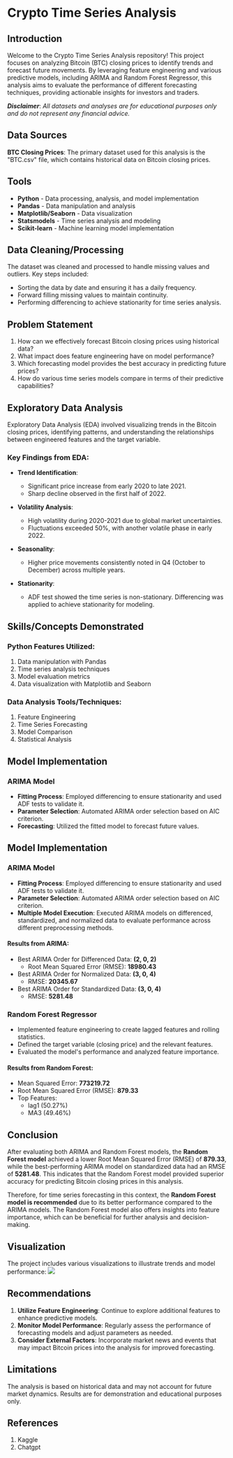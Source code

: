 # Crypto Time Series Analysis

## Introduction
Welcome to the Crypto Time Series Analysis repository! This project focuses on analyzing Bitcoin (BTC) closing prices to identify trends and forecast future movements. By leveraging feature engineering and various predictive models, including ARIMA and Random Forest Regressor, this analysis aims to evaluate the performance of different forecasting techniques, providing actionable insights for investors and traders.

**_Disclaimer_**: _All datasets and analyses are for educational purposes only and do not represent any financial advice._

## Data Sources
**BTC Closing Prices**: The primary dataset used for this analysis is the "BTC.csv" file, which contains historical data on Bitcoin closing prices.

## Tools
- **Python** - Data processing, analysis, and model implementation
- **Pandas** - Data manipulation and analysis
- **Matplotlib/Seaborn** - Data visualization
- **Statsmodels** - Time series analysis and modeling
- **Scikit-learn** - Machine learning model implementation

## Data Cleaning/Processing
The dataset was cleaned and processed to handle missing values and outliers. Key steps included:
- Sorting the data by date and ensuring it has a daily frequency.
- Forward filling missing values to maintain continuity.
- Performing differencing to achieve stationarity for time series analysis.

## Problem Statement
1. How can we effectively forecast Bitcoin closing prices using historical data?
2. What impact does feature engineering have on model performance?
3. Which forecasting model provides the best accuracy in predicting future prices?
4. How do various time series models compare in terms of their predictive capabilities?

## Exploratory Data Analysis
Exploratory Data Analysis (EDA) involved visualizing trends in the Bitcoin closing prices, identifying patterns, and understanding the relationships between engineered features and the target variable.

### Key Findings from EDA:
- **Trend Identification**: 
  - Significant price increase from early 2020 to late 2021.
  - Sharp decline observed in the first half of 2022.
  
- **Volatility Analysis**: 
  - High volatility during 2020-2021 due to global market uncertainties.
  - Fluctuations exceeded 50%, with another volatile phase in early 2022.

- **Seasonality**: 
  - Higher price movements consistently noted in Q4 (October to December) across multiple years.

- **Stationarity**: 
  - ADF test showed the time series is non-stationary. Differencing was applied to achieve stationarity for modeling.

## Skills/Concepts Demonstrated
### Python Features Utilized:
1. Data manipulation with Pandas
2. Time series analysis techniques
3. Model evaluation metrics
4. Data visualization with Matplotlib and Seaborn

### Data Analysis Tools/Techniques:
1. Feature Engineering
2. Time Series Forecasting
3. Model Comparison
4. Statistical Analysis

## Model Implementation
### ARIMA Model
- **Fitting Process**: Employed differencing to ensure stationarity and used ADF tests to validate it.
- **Parameter Selection**: Automated ARIMA order selection based on AIC criterion.
- **Forecasting**: Utilized the fitted model to forecast future values.

## Model Implementation
### ARIMA Model
- **Fitting Process**: Employed differencing to ensure stationarity and used ADF tests to validate it.
- **Parameter Selection**: Automated ARIMA order selection based on AIC criterion.
- **Multiple Model Execution**: Executed ARIMA models on differenced, standardized, and normalized data to evaluate performance across different preprocessing methods.

#### Results from ARIMA:
- Best ARIMA Order for Differenced Data: **(2, 0, 2)**
  - Root Mean Squared Error (RMSE): **18980.43**
- Best ARIMA Order for Normalized Data: **(3, 0, 4)**
  - RMSE: **20345.67**
- Best ARIMA Order for Standardized Data: **(3, 0, 4)**
  - RMSE: **5281.48**

### Random Forest Regressor
- Implemented feature engineering to create lagged features and rolling statistics.
- Defined the target variable (closing price) and the relevant features.
- Evaluated the model's performance and analyzed feature importance.

#### Results from Random Forest:
- Mean Squared Error: **773219.72**
- Root Mean Squared Error (RMSE): **879.33**
- Top Features: 
  - lag1 (50.27%)
  - MA3 (49.46%)

## Conclusion
After evaluating both ARIMA and Random Forest models, the **Random Forest model** achieved a lower Root Mean Squared Error (RMSE) of **879.33**, while the best-performing ARIMA model on standardized data had an RMSE of **5281.48**. This indicates that the Random Forest model provided superior accuracy for predicting Bitcoin closing prices in this analysis. 

Therefore, for time series forecasting in this context, the **Random Forest model is recommended** due to its better performance compared to the ARIMA models. The Random Forest model also offers insights into feature importance, which can be beneficial for further analysis and decision-making.


## Visualization
The project includes various visualizations to illustrate trends and model performance:
![](.png)

## Recommendations
1. **Utilize Feature Engineering**: Continue to explore additional features to enhance predictive models.
2. **Monitor Model Performance**: Regularly assess the performance of forecasting models and adjust parameters as needed.
3. **Consider External Factors**: Incorporate market news and events that may impact Bitcoin prices into the analysis for improved forecasting.

## Limitations
The analysis is based on historical data and may not account for future market dynamics. Results are for demonstration and educational purposes only.

## References
1. Kaggle
2. Chatgpt
